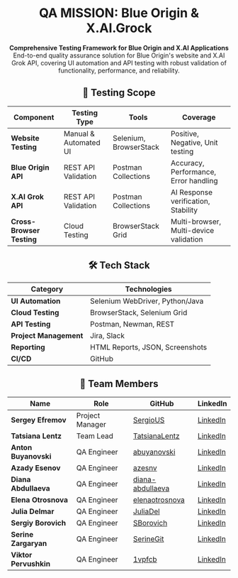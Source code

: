<div align="center">
 
 # QA MISSION: Blue Origin & X.AI.Grock
**Comprehensive Testing Framework for Blue Origin and X.AI Applications**
End-to-end quality assurance solution for Blue Origin's website and X.AI Grok API, covering UI automation and API testing with robust validation of functionality, performance, and reliability.
## 🎯 Testing Scope
| Component | Testing Type | Tools | Coverage |
|-----------|-------------|--------|----------|
| **Website Testing** | Manual & Automated UI | Selenium, BrowserStack | Positive, Negative, Unit testing |
| **Blue Origin API** | REST API Validation | Postman Collections | Accuracy, Performance, Error handling |
| **X.AI Grok API** | REST API Validation | Postman Collections | AI Response verification, Stability |
| **Cross-Browser Testing** | Cloud Testing | BrowserStack Grid | Multi-browser, Multi-device validation |
## 🛠 Tech Stack
| Category | Technologies |
|----------|-------------|
| **UI Automation** | Selenium WebDriver, Python/Java |
| **Cloud Testing** | BrowserStack, Selenium Grid |
| **API Testing** | Postman, Newman, REST |
| **Project Management** | Jira, Slack |
| **Reporting** | HTML Reports, JSON, Screenshots |
| **CI/CD** | GitHub  |
## 👥 Team Members
| Name | Role | GitHub | LinkedIn |
|------|------|--------|----------|
| **Sergey Efremov** | Project Manager | [SergioUS](https://github.com/SergioUS) | [LinkedIn](https://www.linkedin.com/in/sefremoff/) |
| **Tatsiana Lentz** | Team Lead | [TatsianaLentz](https://github.com/TatsianaLentz) | [LinkedIn](https://www.linkedin.com/in/tatsianalentz/) |
| **Anton Buyanovski** | QA Engineer | [abuyanovski](https://github.com/abuyanovski) | [LinkedIn](https://www.linkedin.com/in/antonb-qa/) |
| **Azady Esenov** | QA Engineer | [azesnv](https://github.com/azesnv) | [LinkedIn](https://www.linkedin.com/in/azadyesenov/) |
| **Diana Abdullaeva** | QA Engineer | [diana-abdullaeva](https://github.com/diana-abdullaeva) | [LinkedIn](https://www.linkedin.com/in/diana-abdullaeva-087216211/) |
| **Elena Otrosnova** | QA Engineer | [elenaotrosnova](https://github.com/elenaotrosnova) | [LinkedIn](https://www.linkedin.com/in/elena-otrosnova/) |
| **Julia Delmar** | QA Engineer | [JuliaDel](https://github.com/JuliaDel) | [LinkedIn](https://www.linkedin.com/in/julia-delmar/) |
| **Sergiy Borovich** | QA Engineer | [SBorovich](https://github.com/SBorovich) | [LinkedIn](https://www.linkedin.com/in/sergiy-borovich/) |
| **Serine Zargaryan** | QA Engineer | [SerineGit](https://github.com/SerineGit) | [LinkedIn](https://www.linkedin.com/in/serinezargaryan/) |
| **Viktor Pervushkin** | QA Engineer | [1vpfcb](https://github.com/1vpfcb) | [LinkedIn](https://www.linkedin.com/in/viktp/) |
 </div>
